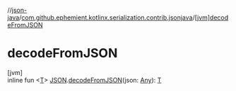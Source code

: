 //[json-java](../../index.md)/[com.github.ephemient.kotlinx.serialization.contrib.jsonjava](index.md)/[[jvm]decodeFromJSON]([jvm]decode-from-j-s-o-n.md)

# decodeFromJSON

[jvm]\
inline fun &lt;[T]([jvm]decode-from-j-s-o-n.md)&gt; [JSON]([jvm]-j-s-o-n/index.md).[decodeFromJSON]([jvm]decode-from-j-s-o-n.md)(json: [Any](https://kotlinlang.org/api/latest/jvm/stdlib/kotlin/-any/index.html)): [T]([jvm]decode-from-j-s-o-n.md)
